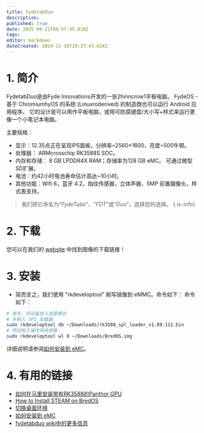 ```yaml
---
title: FydetabDuo
description:
published: true
date: 2025-09-21T09:57:45.810Z
tags:
editor: markdown
dateCreated: 2024-11-10T19:37:43.624Z
---
```


# 1. 简介

FydetabDuo是由Fyde Innovations开发的一张2hinncrow1平板电脑。 FydeOS - 基于 ChromiumhyOS 的系统 (Linuxroderived) 的制造商也可以运行 Android 应用程序。 它的设计是可以用作平板电脑，或用可防腐键盘/大小写+样式来运行更像一个小笔记本电脑。

主要规格：

- 显示：12.35点正在呈现IPS面板，分辨率~2560×1600，亮度~500牛顿。
- 处理器： ARMcrosschip RK3588S SOC。
- 内存和存储︰ 8 GB LPDDR4X RAM；存储率为128 GB eMC。 可通过微型SD扩展。
- 电池：约42小时电池寿命估计高达~10小时。
- 其他功能：Wifi 6，蓝牙 4.2，指纹传感器，立体声器，5MP 前置摄像头，样式表支持。

> 我们把它命名为“_FydeTube_”、“_FDT_”或“_Duo_”，选择您的选择。
> {.is-info}

# 2. 下载

您可以在我们的 [website](https://bredos.org/download.html) 中找到图像的下载链接！

# 3. 安装

- 简而言之，我们使用 "rkdeveloptool" 刷写镜像到 eMMC。命令如下： 命令如下：

```bash
# 首先，将设备放入遮罩模式
# 并刷入 SPI 加载器
sudo rkdeveloptool db ~/Downloads/rk3588_spl_loader_v1.09.111.bin
# 然后刷入操作系统镜像
sudo rkdeveloptool wl 0 ~/Downloads/BredOS.img
```

详细说明请参阅[如何安装到 eMC](https://wiki.fydetabduo.com/Available-OS/BredOS/BredOS-intro#-installation)。

# 4. 有用的链接

- [如何在马里安装带有RK3588的Panthor GPU](/how-to/how-to-setup-panthor)
- [How to Install STEAM on BredOS](/how-to/how-to-install-steam)
- [切换桌面环境](/en/how-to/switch-desktop-environments)
- [如何安装到 eMC](https://wiki.fydetabduo.com/os-release-board/BredOS/BredOS-intro)
- [fydetabduo wiki中的更多信息](https://wiki.fydetabduo.com/category/-bredos)
